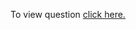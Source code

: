 To view question <a href="https://leetcode.com/problems/word-search/" target="_blank">click here.</a>